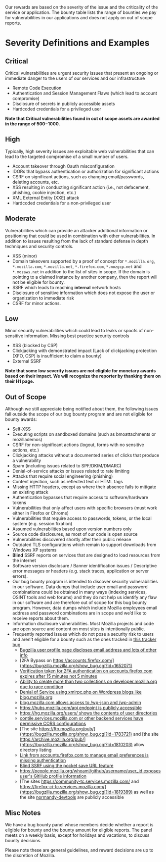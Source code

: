 Our rewards are based on the severity of the issue and the criticality of the service or application. The bounty table lists the range of bounties we pay for vulnerabilities in our applications and does not apply on out of scope reports.

# Severity Definitions and Examples

## Critical

Critical vulnerabilities are urgent security issues that present an ongoing or immediate danger to the users of our services and our infrastructure

* Remote Code Execution
* Authentication and Session Management Flaws (which lead to account compromise)
* Disclosure of secrets in publicly accessible assets
* Hardcoded credentials for a privileged user

**Note that Critical vulnerabilities found in out of scope assets are awarded in the range of $500-$1000.**

## High

 Typically, high severity issues are exploitable web vulnerabilities that can lead to the targeted compromise of a small number of users.

* Account takeover through Oauth misconfiguration
* IDORs that bypass authentication or authorization for significant actions
* CSRF on significant actions, such as changing email/passwords, deleting accounts, etc.
* XSS resulting in conducting significant action (i.e., not defacement, phishing, cookie injection, etc.)
* XML External Entity (XXE) attack
* Hardcoded credentials for a non-privileged user

## Moderate

 Vulnerabilities which can provide an attacker additional information or positioning that could be used in combination with other vulnerabilities. In addition to issues resulting from the lack of standard defense in depth techniques and security controls.

* XSS (minor)
* Domain takeovers supported by a proof of concept for `*.mozilla.org`, `*.mozilla.com`, `*.mozilla.net`, `*.firefox.com`, `*.mozgcp.net` and `*.mozaws.net` in addition to the list of sites in scope. If the domain is pointing to a claimed instance by another company, then the report will not be eligible for bounty.
* SSRF which leads to reaching **internal** network hosts
* Disclosure of sensitive information which does not expose the user or organization to immediate risk
* CSRF for minor actions.

## Low

 Minor security vulnerabilities which could lead to leaks or spoofs of non-sensitive information. Missing best practice security controls

* XSS (blocked by CSP)
* Clickjacking with demonstrated impact (Lack of clickjacking protection (XFO, CSP) is insufficient to claim a bounty)
* External SSRF

**Note that some low severity issues are not eligible for monetary awards based on their impact. We will recognize the reporter by thanking them on their H1 page.**

## Out of Scope

Although we still appreciate being notified about them, the following issues fall outside the scope of our bug bounty program and are not eligible for bounty awards:

* Self-XSS
* Executing scripts on sandboxed domains (such as bmoattachments or mozillademos)
* CSRF for non-significant actions (logout, forms with no sensitive actions, etc.)
* Clickjacking attacks without a documented series of clicks that produce a vulnerability
* Spam (including issues related to SPF/DKIM/DMARC)
* Denial-of-service attacks or issues related to rate limiting
* Attacks that require social engineering (phishing)
* Content injection, such as reflected text or HTML tags
* Missing HTTP headers, except as where their absence fails to mitigate an existing attack
* Authentication bypasses that require access to software/hardware tokens
* Vulnerabilities that only affect users with specific browsers (must work either in Firefox or Chrome)
* Vulnerabilities that require access to passwords, tokens, or the local system (e.g. session fixation)
* Assumed vulnerabilities based upon version numbers only
* Source code disclosures, as most of our code is open source
* Vulnerabilities discovered shortly after their public release
* Outdated TLS configurations which remain to support downloads from Windows XP systems
* **Blind** SSRF reports on services that are designed to load resources from the internet
* Software version disclosure / Banner identification issues / Descriptive error messages or headers (e.g. stack traces, application or server errors).
* Our bug bounty program is intended to discover security vulnerabilities in our software. Data dumps that include user email and password combinations could be obtained in many ways (indexing services, OSINT tools and web forums) and they do not help us identify any flaw in our software and are therefore out of scope for this bug bounty program. However, data dumps which include Mozilla employees email address and password combinations are in scope and we’d like to receive reports about them.
* Information disclosure vulnerabilities. Most Mozilla projects and code are open source and content on most sites is intentionally public.
* Frequently reported issues which do not pose a security risk to users and aren't eligible for a bounty such as the ones tracked in [this tracker bug](https://bugzilla.mozilla.org/show_bug.cgi?id=1830029).
  * [Bugzilla user profile page discloses email address and lots of other info](https://bugzilla.mozilla.org/show_bug.cgi?id=1647545)
  * [2FA Bypass on https://accounts.firefox.com/](https://bugzilla.mozilla.org/show_bug.cgi?id=1652071)
  * [Verification token for 2FA authentication on accounts.firefox.com expires after 15 minutes not 5 minutes](https://bugzilla.mozilla.org/show_bug.cgi?id=1763878)
  * [Ability to create more than two collections on developer.mozilla.org due to race condition](https://bugzilla.mozilla.org/show_bug.cgi?id=1818539)
  * [Denial of Service using xmlrpc.php on Wordpress blogs like blog.mozilla.org](https://bugzilla.mozilla.org/show_bug.cgi?id=1050193)
  * [blog.mozilla.com allows access to /wp-json and /wp-admin](https://bugzilla.mozilla.org/show_bug.cgi?id=1365661)
  * [https://hubs.mozilla.com/api endpoint is publicly accessible](https://bugzilla.mozilla.org/show_bug.cgi?id=1748142)
  * [https://hg.mozilla.org/users/ shows the contents of user directories](https://bugzilla.mozilla.org/show_bug.cgi?id=1767024)
  * [contile.services.mozilla.com or other backend services have permissive CORS configurations](https://bugzilla.mozilla.org/show_bug.cgi?id=1782395)
  * [The site https://ftp.mozilla.org/pub/](https://bugzilla.mozilla.org/show_bug.cgi?id=1783721) and [the site https://archive.mozilla.org/pub/](https://bugzilla.mozilla.org/show_bug.cgi?id=1810203) allow directory listing
  * [Link from accounts.firefox.com to manage email preferences is missing authentication](https://bugzilla.mozilla.org/show_bug.cgi?id=1794310)
  * [Blind SSRF using the pocket save URL feature](https://bugzilla.mozilla.org/show_bug.cgi?id=1810997)
  * [https://people.mozilla.org/whoami/github/username/user_id exposes user's GitHub profile information](https://bugzilla.mozilla.org/show_bug.cgi?id=1811757)
  * [The sites https://community-tc.services.mozilla.com/ and https://firefox-ci-tc.services.mozilla.com/](https://bugzilla.mozilla.org/show_bug.cgi?id=1819389) as well as the site [normandy-devtools](https://normandy-devtools.services.mozilla.com/) are publicly accessible

## Misc Notes
We have a bug bounty panel whose members decide whether a report is eligible for bounty and the bounty amount for eligible reports. The panel meets on a weekly basis, except for holidays and vacations, to discuss bounty decisions.

Please note these are general guidelines, and reward decisions are up to the discretion of Mozilla.
